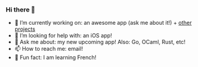 ### Hi there 👋

- 🔭 I’m currently working on: an awesome app (ask me about it!) + [other projects](http://siadat.github.io/projects)
- 🤔 I’m looking for help with: an iOS app!
- 💬 Ask me about: my new upcoming app! Also: Go, OCaml, Rust, etc!
- 📫 How to reach me: email!
- 🌱 Fun fact: I am learning French!

